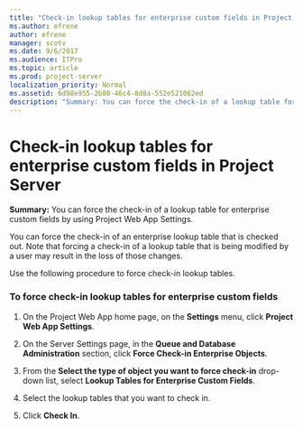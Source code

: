 ```yaml
---
title: "Check-in lookup tables for enterprise custom fields in Project Server"
ms.author: efrene
author: efrene
manager: scotv
ms.date: 9/6/2017
ms.audience: ITPro
ms.topic: article
ms.prod: project-server
localization_priority: Normal
ms.assetid: 6d98e955-2b80-46c4-8d8a-552e521062ed
description: "Summary: You can force the check-in of a lookup table for enterprise custom fields by using Project Web App Settings."
---
```


# Check-in lookup tables for enterprise custom fields in Project Server
 
 **Summary:** You can force the check-in of a lookup table for enterprise custom fields by using Project Web App Settings.
  
You can force the check-in of an enterprise lookup table that is checked out. Note that forcing a check-in of a lookup table that is being modified by a user may result in the loss of those changes.
  
Use the following procedure to force check-in lookup tables.
  
### To force check-in lookup tables for enterprise custom fields

1. On the Project Web App home page, on the **Settings** menu, click **Project Web App Settings**.
    
2. On the Server Settings page, in the **Queue and Database Administration** section, click **Force Check-in Enterprise Objects**.
    
3. From the **Select the type of object you want to force check-in** drop-down list, select **Lookup Tables for Enterprise Custom Fields**.
    
4. Select the lookup tables that you want to check in.
    
5. Click **Check In**.
    


